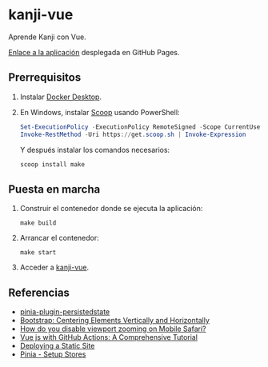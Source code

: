 # kanji-vue

Aprende Kanji con Vue.

[Enlace a la aplicación](https://ijaureguialzo.github.io/kanji-vue/) desplegada en GitHub Pages.

## Prerrequisitos

1. Instalar [Docker Desktop](https://www.docker.com/products/docker-desktop/).
2. En Windows, instalar [Scoop](https://scoop.sh) usando PowerShell:

    ```powershell
    Set-ExecutionPolicy -ExecutionPolicy RemoteSigned -Scope CurrentUser
    Invoke-RestMethod -Uri https://get.scoop.sh | Invoke-Expression
    ```

   Y después instalar los comandos necesarios:

    ```powershell
    scoop install make
    ```

## Puesta en marcha

1. Construir el contenedor donde se ejecuta la aplicación:

    ```shell
    make build
    ```

2. Arrancar el contenedor:

    ```shell
    make start
    ```

3. Acceder a [kanji-vue](http://localhost:5173).

## Referencias

- [pinia-plugin-persistedstate](https://prazdevs.github.io/pinia-plugin-persistedstate/guide/)
- [Bootstrap: Centering Elements Vertically and Horizontally](https://stackoverflow.com/a/44801382)
- [How do you disable viewport zooming on Mobile Safari?](https://stackoverflow.com/a/62165035)
- [Vue js with GitHub Actions: A Comprehensive Tutorial](https://www.bacancytechnology.com/blog/vue-js-with-github-actions)
- [Deploying a Static Site](https://vitejs.dev/guide/static-deploy.html)
- [Pinia - Setup Stores](https://pinia.vuejs.org/core-concepts/#Setup-Stores)

